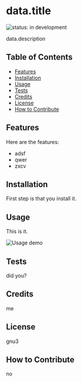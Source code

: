# data.title
  ![status: in development](https://img.shields.io/badge/status-in%20development-orange)

  data.description

## Table of Contents
- [Features](#features)
- [Installation](#installation)
- [Usage](#usage)
- [Tests](#tests)
- [Credits](#credits)
- [License](#license)
- [How to Contribute](#how-to-contribute)


## Features
Here are the features:
 - adsf
 - qwer
 - zxcv

## Installation
First step is that you install it.

## Usage
This is it.

![Usage demo](data.usageImg)

## Tests
did you?

## Credits
me

## License
gnu3

## How to Contribute
no